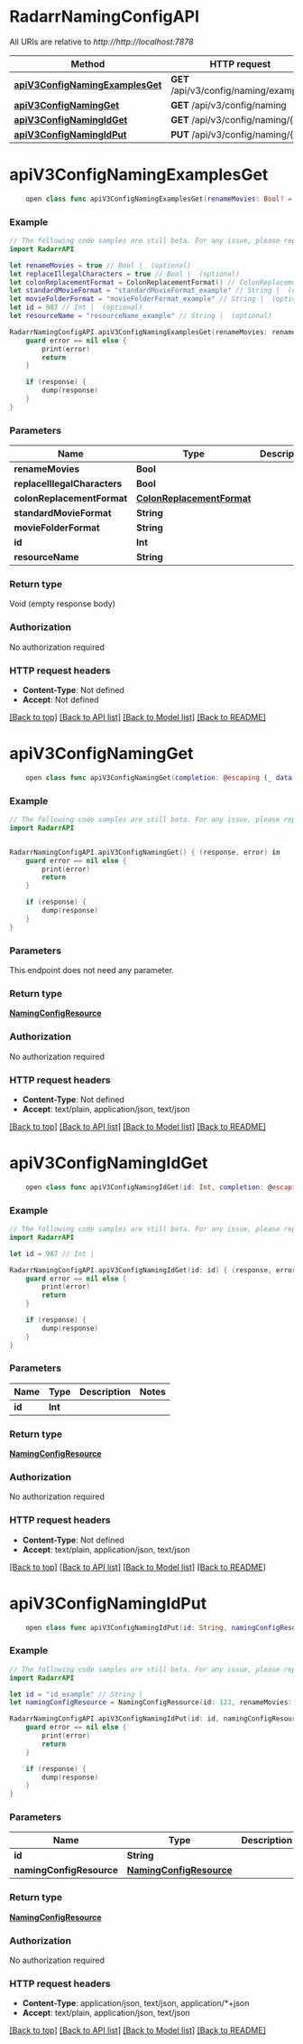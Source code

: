 # RadarrNamingConfigAPI

All URIs are relative to *http://http://localhost:7878*

Method | HTTP request | Description
------------- | ------------- | -------------
[**apiV3ConfigNamingExamplesGet**](RadarrNamingConfigAPI.md#apiv3confignamingexamplesget) | **GET** /api/v3/config/naming/examples | 
[**apiV3ConfigNamingGet**](RadarrNamingConfigAPI.md#apiv3confignamingget) | **GET** /api/v3/config/naming | 
[**apiV3ConfigNamingIdGet**](RadarrNamingConfigAPI.md#apiv3confignamingidget) | **GET** /api/v3/config/naming/{id} | 
[**apiV3ConfigNamingIdPut**](RadarrNamingConfigAPI.md#apiv3confignamingidput) | **PUT** /api/v3/config/naming/{id} | 


# **apiV3ConfigNamingExamplesGet**
```swift
    open class func apiV3ConfigNamingExamplesGet(renameMovies: Bool? = nil, replaceIllegalCharacters: Bool? = nil, colonReplacementFormat: ColonReplacementFormat? = nil, standardMovieFormat: String? = nil, movieFolderFormat: String? = nil, id: Int? = nil, resourceName: String? = nil, completion: @escaping (_ data: Void?, _ error: Error?) -> Void)
```



### Example
```swift
// The following code samples are still beta. For any issue, please report via http://github.com/OpenAPITools/openapi-generator/issues/new
import RadarrAPI

let renameMovies = true // Bool |  (optional)
let replaceIllegalCharacters = true // Bool |  (optional)
let colonReplacementFormat = ColonReplacementFormat() // ColonReplacementFormat |  (optional)
let standardMovieFormat = "standardMovieFormat_example" // String |  (optional)
let movieFolderFormat = "movieFolderFormat_example" // String |  (optional)
let id = 987 // Int |  (optional)
let resourceName = "resourceName_example" // String |  (optional)

RadarrNamingConfigAPI.apiV3ConfigNamingExamplesGet(renameMovies: renameMovies, replaceIllegalCharacters: replaceIllegalCharacters, colonReplacementFormat: colonReplacementFormat, standardMovieFormat: standardMovieFormat, movieFolderFormat: movieFolderFormat, id: id, resourceName: resourceName) { (response, error) in
    guard error == nil else {
        print(error)
        return
    }

    if (response) {
        dump(response)
    }
}
```

### Parameters

Name | Type | Description  | Notes
------------- | ------------- | ------------- | -------------
 **renameMovies** | **Bool** |  | [optional] 
 **replaceIllegalCharacters** | **Bool** |  | [optional] 
 **colonReplacementFormat** | [**ColonReplacementFormat**](.md) |  | [optional] 
 **standardMovieFormat** | **String** |  | [optional] 
 **movieFolderFormat** | **String** |  | [optional] 
 **id** | **Int** |  | [optional] 
 **resourceName** | **String** |  | [optional] 

### Return type

Void (empty response body)

### Authorization

No authorization required

### HTTP request headers

 - **Content-Type**: Not defined
 - **Accept**: Not defined

[[Back to top]](#) [[Back to API list]](../README.md#documentation-for-api-endpoints) [[Back to Model list]](../README.md#documentation-for-models) [[Back to README]](../README.md)

# **apiV3ConfigNamingGet**
```swift
    open class func apiV3ConfigNamingGet(completion: @escaping (_ data: NamingConfigResource?, _ error: Error?) -> Void)
```



### Example
```swift
// The following code samples are still beta. For any issue, please report via http://github.com/OpenAPITools/openapi-generator/issues/new
import RadarrAPI


RadarrNamingConfigAPI.apiV3ConfigNamingGet() { (response, error) in
    guard error == nil else {
        print(error)
        return
    }

    if (response) {
        dump(response)
    }
}
```

### Parameters
This endpoint does not need any parameter.

### Return type

[**NamingConfigResource**](NamingConfigResource.md)

### Authorization

No authorization required

### HTTP request headers

 - **Content-Type**: Not defined
 - **Accept**: text/plain, application/json, text/json

[[Back to top]](#) [[Back to API list]](../README.md#documentation-for-api-endpoints) [[Back to Model list]](../README.md#documentation-for-models) [[Back to README]](../README.md)

# **apiV3ConfigNamingIdGet**
```swift
    open class func apiV3ConfigNamingIdGet(id: Int, completion: @escaping (_ data: NamingConfigResource?, _ error: Error?) -> Void)
```



### Example
```swift
// The following code samples are still beta. For any issue, please report via http://github.com/OpenAPITools/openapi-generator/issues/new
import RadarrAPI

let id = 987 // Int | 

RadarrNamingConfigAPI.apiV3ConfigNamingIdGet(id: id) { (response, error) in
    guard error == nil else {
        print(error)
        return
    }

    if (response) {
        dump(response)
    }
}
```

### Parameters

Name | Type | Description  | Notes
------------- | ------------- | ------------- | -------------
 **id** | **Int** |  | 

### Return type

[**NamingConfigResource**](NamingConfigResource.md)

### Authorization

No authorization required

### HTTP request headers

 - **Content-Type**: Not defined
 - **Accept**: text/plain, application/json, text/json

[[Back to top]](#) [[Back to API list]](../README.md#documentation-for-api-endpoints) [[Back to Model list]](../README.md#documentation-for-models) [[Back to README]](../README.md)

# **apiV3ConfigNamingIdPut**
```swift
    open class func apiV3ConfigNamingIdPut(id: String, namingConfigResource: NamingConfigResource? = nil, completion: @escaping (_ data: NamingConfigResource?, _ error: Error?) -> Void)
```



### Example
```swift
// The following code samples are still beta. For any issue, please report via http://github.com/OpenAPITools/openapi-generator/issues/new
import RadarrAPI

let id = "id_example" // String | 
let namingConfigResource = NamingConfigResource(id: 123, renameMovies: false, replaceIllegalCharacters: false, colonReplacementFormat: ColonReplacementFormat(), standardMovieFormat: "standardMovieFormat_example", movieFolderFormat: "movieFolderFormat_example") // NamingConfigResource |  (optional)

RadarrNamingConfigAPI.apiV3ConfigNamingIdPut(id: id, namingConfigResource: namingConfigResource) { (response, error) in
    guard error == nil else {
        print(error)
        return
    }

    if (response) {
        dump(response)
    }
}
```

### Parameters

Name | Type | Description  | Notes
------------- | ------------- | ------------- | -------------
 **id** | **String** |  | 
 **namingConfigResource** | [**NamingConfigResource**](NamingConfigResource.md) |  | [optional] 

### Return type

[**NamingConfigResource**](NamingConfigResource.md)

### Authorization

No authorization required

### HTTP request headers

 - **Content-Type**: application/json, text/json, application/*+json
 - **Accept**: text/plain, application/json, text/json

[[Back to top]](#) [[Back to API list]](../README.md#documentation-for-api-endpoints) [[Back to Model list]](../README.md#documentation-for-models) [[Back to README]](../README.md)

